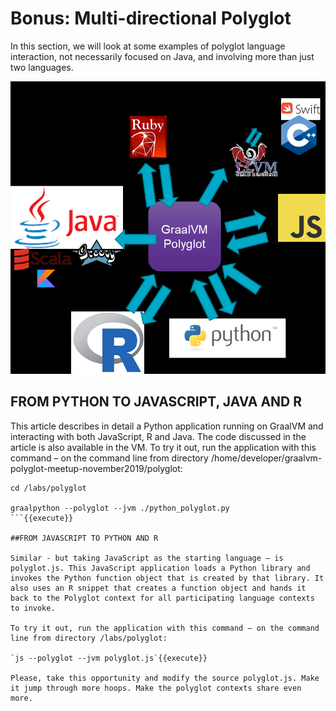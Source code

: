 # Bonus: Multi-directional Polyglot

In this section, we will look at some examples of polyglot language interaction, not necessarily focused on Java, and involving more than just two languages.

![](assets/multidirectional-polyglot.png)
## FROM PYTHON TO JAVASCRIPT, JAVA AND R

This article describes in detail a Python application running on GraalVM and interacting with both JavaScript, R and Java. The code discussed in the article is also available in the VM.
To try it out, run the application with this command – on the command line from directory /home/developer/graalvm-polyglot-meetup-november2019/polyglot:

```
cd /labs/polyglot

graalpython --polyglot --jvm ./python_polyglot.py
```{{execute}}

##FROM JAVASCRIPT TO PYTHON AND R

Similar - but taking JavaScript as the starting language – is polyglot.js. This JavaScript application loads a Python library and invokes the Python function object that is created by that library. It also uses an R snippet that creates a function object and hands it back to the Polyglot context for all participating language contexts to invoke.

To try it out, run the application with this command – on the command line from directory /labs/polyglot:

`js --polyglot --jvm polyglot.js`{{execute}}

Please, take this opportunity and modify the source polyglot.js. Make it jump through more hoops. Make the polyglot contexts share even more.